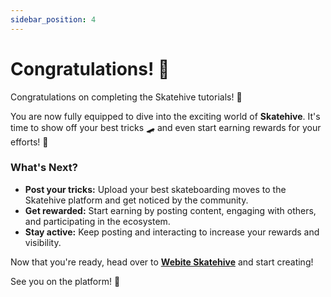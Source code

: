 ```yaml
---
sidebar_position: 4
---
```


# Congratulations! 🎉

Congratulations on completing the Skatehive tutorials! 🎉

You are now fully equipped to dive into the exciting world of **Skatehive**. It's time to show off your best tricks 🛹 and even start earning rewards for your efforts! 🤑

### What's Next?
- **Post your tricks:** Upload your best skateboarding moves to the Skatehive platform and get noticed by the community.
- **Get rewarded:** Start earning by posting content, engaging with others, and participating in the ecosystem.
- **Stay active:** Keep posting and interacting to increase your rewards and visibility.

Now that you're ready, head over to <a href="https://skatehive.app/" class="button-link" target="_blank">**Webite Skatehive**</a> and start creating!

See you on the platform! 👋


